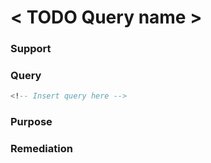 <!-- What is your query called? Rename this markdown file with a human readable query name. -->

<!-- Replace "< TODO Query title >" with your query's name. -->

# < TODO Query name >

<!-- Describe your query. What does information does your query reveal?  -->

### Support

<!-- What platforms (operating systems) support your query? -->

### Query

```sql
<!-- Insert query here -->
```

### Purpose

<!-- What is the goal of running your query? Ex. Information or Detection  -->

### Remediation

<!-- Are there any remediation steps to resolve your query's detection? If not, insert "N/A."  -->
